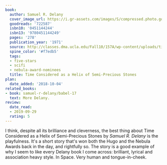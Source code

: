 ```yaml
---
book:
  author: Samuel R. Delany
  cover_image_url: https://i.gr-assets.com/images/S/compressed.photo.goodreads.com/books/1331251248l/722587.jpg
  goodreads: '722587'
  isbn10: '0451144244'
  isbn13: '9780451144249'
  pages: '278'
  publication_year: '1971'
  source: http://classes.dma.ucla.edu/Fall10/157A/wp-content/uploads/timeDelany_01.pdf
  spine_color: '#f7edb5'
  tags:
  - five-stars
  - scifi
  - nebula-award-nominees
  title: Time Considered as a Helix of Semi-Precious Stones
plan:
  date_added: '2018-10-04'
related_books:
- book: samuel-r-delany/babel-17
  text: More Delany.
review:
  date_read:
  - 2019-09-29
  rating: 5
---
```


I think, despite all its brilliance and cleverness, the best thing about Time Considered as a Helix of Semi-Precious
Stones by *Samuel R. Delany* is the playfulness. It's a short story that's won both the Hugo and the Nebula Awards back
in the day, and rightfully so. The story is a good example of why I seem to like every Delany book I come across:
brilliant, lyrical and association heavy style. In Space. Very human and tongue-in-cheek.
